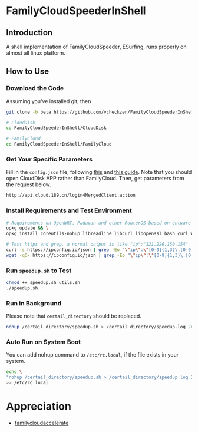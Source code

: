 # FamilyCloudSpeederInShell

## Introduction

A shell implementation of FamilyCloudSpeeder, ESurfing, runs properly on almost all linux platform.

## How to Use

### Download the Code

Assuming you've installed git, then

```bash
git clone -b beta https://github.com/vcheckzen/FamilyCloudSpeederInShell.git

# CloudDisk
cd FamilyCloudSpeederInShell/CloudDisk

# FamilyCloud
cd FamilyCloudSpeederInShell/FamilyCloud
```

### Get Your Specific Parameters

Fill in the `config.json` file, following [this](https://github.com/aiyijing/familycloudaccelerate/wiki/%E5%AE%B6%E5%BA%AD%E4%BA%91%E6%89%8B%E6%9C%BA%E7%AB%AF%E6%8A%93%E5%8C%85%E6%96%B9%E6%B3%95) and [this guide](https://github.com/aiyijing/familycloudaccelerate/issues/5). Note that you should open CloudDisk APP rather than FamilyCloud. Then, get parameters from the request below.

```bash
http://api.cloud.189.cn/login4MergedClient.action
```

### Install Requirements and Test Environment

```bash
# Requirements on OpenWRT, Padavan and other RouterOS based on entware or optware environment
opkg update && \
opkg install coreutils-nohup libreadline libcurl libopenssl bash curl wget openssl-util ca-certificates ca-bundle

# Test https and grep, a normal output is like "ip":"121.226.150.154"
curl -s https://ipconfig.io/json | grep -Eo "\"ip\":\"[0-9]{1,3}\.[0-9]{1,3}\.[0-9]{1,3}\.[0-9]{1,3}\""
wget -qO- https://ipconfig.io/json | grep -Eo "\"ip\":\"[0-9]{1,3}\.[0-9]{1,3}\.[0-9]{1,3}\.[0-9]{1,3}\""
```

### Run `speedup.sh` to Test

```bash
chmod +x speedup.sh utils.sh
./speedup.sh
```

### Run in Background

Please note that `certail_directory` should be replaced.

```bash
nohup /certail_directory/speedup.sh > /certail_directory/speedup.log 2>&1 &
```

### Auto Run on System Boot

You can add nohup command to `/etc/rc.local`, if the file exists in your system.

```bash
echo \
"nohup /certail_directory/speedup.sh > /certail_directory/speedup.log 2>&1 &" \
>> /etc/rc.local
```

# Appreciation

- [familycloudaccelerate](https://github.com/aiyijing/familycloudaccelerate)
